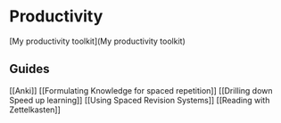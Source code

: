 
# Productivity
[My productivity toolkit](My productivity toolkit)

## Guides 
[[Anki]]
[[Formulating Knowledge for spaced repetition]]
[[Drilling down Speed up learning]]
[[Using Spaced Revision Systems]]
[[Reading with Zettelkasten]]

